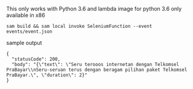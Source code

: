 This only works with Python 3.6 and lambda image for python 3.6 only available in x86

```
sam build && sam local invoke SeleniumFunction --event events/event.json
```

sample output

```
{
  "statusCode": 200,
  "body": "{\"text\": \"Seru terooos internetan dengan Telkomsel PraBayar\\nSeru-seruan terus dengan beragam pilihan paket Telkomsel PraBayar.\", \"duration\": 2}"
}
```
